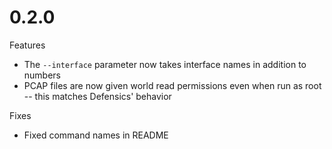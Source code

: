 0.2.0
=====
Features
 - The `--interface` parameter now takes interface names in addition to numbers
 - PCAP files are now given world read permissions even when run as root -- this matches Defensics' behavior

Fixes
 - Fixed command names in README
